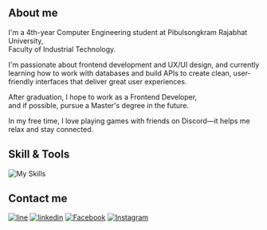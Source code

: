 ## About me

I'm a 4th-year Computer Engineering student at Pibulsongkram Rajabhat University,  
Faculty of Industrial Technology.

I'm passionate about frontend development and UX/UI design, and currently learning how to work with databases and build APIs to create clean, user-friendly interfaces that deliver great user experiences.

After graduation, I hope to work as a Frontend Developer,  
and if possible, pursue a Master's degree in the future.

In my free time, I love playing games with friends on Discord—it helps me relax and stay connected.

## Skill & Tools
![My Skills](https://skillicons.dev/icons?i=html,css,js,ts,react,nextjs,tailwind,python,nodejs,vscode,git,postman,figma&theme=dark)

## Contact me
[![line](https://img.shields.io/badge/LINE-00C300?logo=line&logoColor=fff)][line]
[![linkedin](https://custom-icon-badges.demolab.com/badge/LinkedIn-0a66c2?logo=linkedin-white&logoColor=fff)][linkedin]
[![Facebook](https://img.shields.io/badge/Facebook-0866ff.svg?logo=Facebook&logoColor=white)][fb]
[![Instagram](https://img.shields.io/badge/Instagram-%23E4405F.svg?logo=Instagram&logoColor=white)][ig]

[line]: https://line.me/ti/p/iL7-Z5WV_R  
[fb]: https://www.facebook.com/nontouch.tupkaew.00  
[ig]: https://www.instagram.com/nontouch_tp  
[linkedin]: https://www.linkedin.com/in/nontouch-tupkaew-4238a2369  

